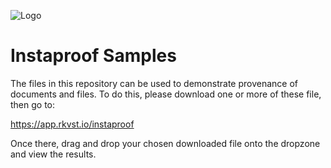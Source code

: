 ![Logo](https://raw.githubusercontent.com/rkvst/instaproof-samples/main/RKVST_Logo_RGB_280x60px.jpg)


# Instaproof Samples

The files in this repository can be used to demonstrate provenance of documents and files. To do this, please download one or more of these file, then go to:

https://app.rkvst.io/instaproof

Once there, drag and drop your chosen downloaded file onto the dropzone and view the results.
